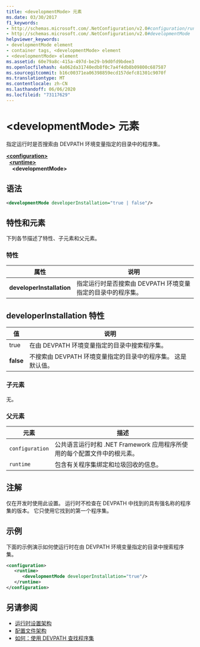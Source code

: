 ```yaml
---
title: <developmentMode> 元素
ms.date: 03/30/2017
f1_keywords:
- http://schemas.microsoft.com/.NetConfiguration/v2.0#configuration/runtime/developmentMode
- http://schemas.microsoft.com/.NetConfiguration/v2.0#developmentMode
helpviewer_keywords:
- developmentMode element
- container tags, <developmentMode> element
- <developmentMode> element
ms.assetid: 60e79a8c-415a-497d-be29-b9d0fd9bdee3
ms.openlocfilehash: 4a062da31740edb8f0c7a4f4db8b09800c687587
ms.sourcegitcommit: b16c00371ea06398859ecd157defc81301c9070f
ms.translationtype: MT
ms.contentlocale: zh-CN
ms.lasthandoff: 06/06/2020
ms.locfileid: "73117629"
---
```

# <a name="developmentmode-element"></a>\<developmentMode> 元素
指定运行时是否搜索由 DEVPATH 环境变量指定的目录中的程序集。  
  
[**\<configuration>**](../configuration-element.md)\
&nbsp;&nbsp;[**\<runtime>**](runtime-element.md)\
&nbsp;&nbsp;&nbsp;&nbsp;**\<developmentMode>**  
  
## <a name="syntax"></a>语法  
  
```xml  
<developmentMode developerInstallation="true | false"/>  
```  
  
## <a name="attributes-and-elements"></a>特性和元素  
 下列各节描述了特性、子元素和父元素。  
  
### <a name="attributes"></a>特性  
  
|属性|说明|  
|---------------|-----------------|  
|**developerInstallation**|指定运行时是否搜索由 DEVPATH 环境变量指定的目录中的程序集。|  
  
## <a name="developerinstallation-attribute"></a>developerInstallation 特性  
  
|值|说明|  
|-----------|-----------------|  
|true|在由 DEVPATH 环境变量指定的目录中搜索程序集。|  
|**false**|不搜索由 DEVPATH 环境变量指定的目录中的程序集。 这是默认值。|  
  
### <a name="child-elements"></a>子元素  
 无。  
  
### <a name="parent-elements"></a>父元素  
  
|元素|描述|  
|-------------|-----------------|  
|`configuration`|公共语言运行时和 .NET Framework 应用程序所使用的每个配置文件中的根元素。|  
|`runtime`|包含有关程序集绑定和垃圾回收的信息。|  
  
## <a name="remarks"></a>注解  
 仅在开发时使用此设置。 运行时不检查在 DEVPATH 中找到的具有强名称的程序集的版本。 它只使用它找到的第一个程序集。  
  
## <a name="example"></a>示例  
 下面的示例演示如何使运行时在由 DEVPATH 环境变量指定的目录中搜索程序集。  
  
```xml  
<configuration>  
   <runtime>  
      <developmentMode developerInstallation="true"/>  
   </runtime>  
</configuration>  
```  
  
## <a name="see-also"></a>另请参阅

- [运行时设置架构](index.md)
- [配置文件架构](../index.md)
- [如何：使用 DEVPATH 查找程序集](../../how-to-locate-assemblies-by-using-devpath.md)
